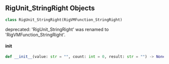 ## RigUnit_StringRight Objects

```python
class RigUnit_StringRight(RigVMFunction_StringRight)
```

deprecated: 'RigUnit_StringRight' was renamed to 'RigVMFunction_StringRight'.

<a id="unreal.RigUnit_StringRight.__init__"></a>

#### __init__

```python
def __init__(value: str = "", count: int = 0, result: str = "") -> None
```

<a id="unreal.RigVMFunction_StringMiddle"></a>